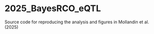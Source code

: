 # 2025_BayesRCO_eQTL
Source code for reproducing the analysis and figures in Mollandin et al. (2025) 

